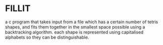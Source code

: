 # FILLIT
 a c program that takes input from a file which has a certain number of tetris shapes, and fits them together in the smallest space possible using 
 a backtracking algorithm. each shape is represented using capitalised alphabets so they can be distinguishable.
 
